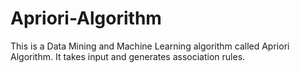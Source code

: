 # Apriori-Algorithm
This is a Data Mining and Machine Learning algorithm called Apriori Algorithm. It takes input and generates association rules.

